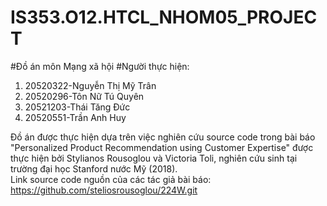 # IS353.O12.HTCL_NHOM05_PROJECT 
#Đồ án môn Mạng xã hội
#Người thực hiện:
1. 20520322-Nguyễn Thị Mỹ Trân
2. 20520296-Tôn Nữ Tú Quyên
3. 20521203-Thái Tăng Đức
4. 20520551-Trần Anh Huy

Đồ án được thực hiện dựa trên việc nghiên cứu source code trong bài báo "Personalized Product Recommendation using Customer Expertise" được thực hiện bởi Stylianos Rousoglou và Victoria Toli, nghiên cứu sinh tại trường đại học Stanford nước Mỹ (2018).</br>
Link source code nguồn của các tác giả bài báo: https://github.com/steliosrousoglou/224W.git
